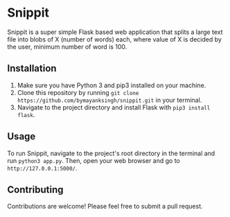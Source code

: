 # Snippit

Snippit is a super simple Flask based web application that splits a large text file into blobs of X (number of words) each, where value of X is decided by the user, minimum number of word is 100. 

## Installation

1. Make sure you have Python 3 and pip3 installed on your machine.
2. Clone this repository by running `git clone https://github.com/bymayanksingh/snippit.git` in your terminal.
3. Navigate to the project directory and install Flask with `pip3 install flask`.

## Usage

To run Snippit, navigate to the project's root directory in the terminal and run `python3 app.py`. Then, open your web browser and go to `http://127.0.0.1:5000/`.

## Contributing

Contributions are welcome! Please feel free to submit a pull request.
